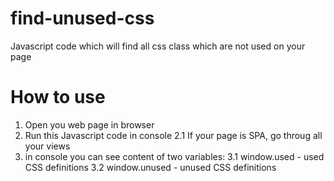 # find-unused-css
Javascript code which will find all css class which are not used on your page

# How to use

1. Open you web page in browser
2. Run this Javascript code in console
  2.1 If your page is SPA, go throug all your views
3. in console you can see content of two variables: 
  3.1 window.used - used CSS definitions
  3.2 window.unused - unused CSS definitions
